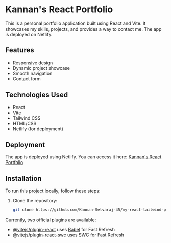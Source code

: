 # Kannan's React Portfolio

This is a personal portfolio application built using React and Vite. It showcases my skills, projects, and provides a way to contact me. The app is deployed on Netlify.

## Features

- Responsive design
- Dynamic project showcase
- Smooth navigation
- Contact form

## Technologies Used

- React
- Vite
- Tailwind CSS
- HTML/CSS
- Netlify (for deployment)

## Deployment

The app is deployed using Netlify. You can access it here: [Kannan's React Portfolio](https://kannan-react-portfolio.netlify.app/)

## Installation

To run this project locally, follow these steps:

1. Clone the repository:
   ```sh
   git clone https://github.com/Kannan-Selvaraj-45/my-react-tailwind-portfolio.git


Currently, two official plugins are available:

- [@vitejs/plugin-react](https://github.com/vitejs/vite-plugin-react/blob/main/packages/plugin-react/README.md) uses [Babel](https://babeljs.io/) for Fast Refresh
- [@vitejs/plugin-react-swc](https://github.com/vitejs/vite-plugin-react-swc) uses [SWC](https://swc.rs/) for Fast Refresh
